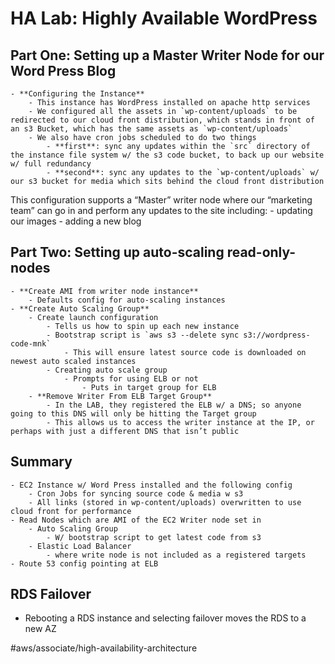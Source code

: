 # HA Lab: Highly Available WordPress

## Part One: Setting up a Master Writer Node for our Word Press Blog
	- **Configuring the Instance**
		- This instance has WordPress installed on apache http services
		- We configured all the assets in `wp-content/uploads` to be redirected to our cloud front distribution, which stands in front of an s3 Bucket, which has the same assets as `wp-content/uploads`
		- We also have cron jobs scheduled to do two things
			- **first**: sync any updates within the `src` directory of the instance file system w/ the s3 code bucket, to back up our website w/ full redundancy
			- **second**: sync any updates to the `wp-content/uploads` w/ our s3 bucket for media which sits behind the cloud front distribution
	
This configuration supports a “Master” writer node where our “marketing team” can go in and perform any updates to the site including:
	- updating our images
	- adding a new blog

## Part Two: Setting up auto-scaling read-only-nodes
	- **Create AMI from writer node instance**
		- Defaults config for auto-scaling instances
	- **Create Auto Scaling Group**
		- Create launch configuration
			- Tells us how to spin up each new instance
			- Bootstrap script is `aws s3 --delete sync s3://wordpress-code-mnk`
				- This will ensure latest source code is downloaded on newest auto scaled instances
			- Creating auto scale group
				- Prompts for using ELB or not
					- Puts in target group for ELB
		- **Remove Writer From ELB Target Group**
			- In the LAB, they registered the ELB w/ a DNS; so anyone going to this DNS will only be hitting the Target group
			- This allows us to access the writer instance at the IP, or perhaps with just a different DNS that isn’t public

## Summary
	- EC2 Instance w/ Word Press installed and the following config
		- Cron Jobs for syncing source code & media w s3
		- All links (stored in wp-content/uploads) overwritten to use cloud front for performance
	- Read Nodes which are AMI of the EC2 Writer node set in 
		- Auto Scaling Group
			- W/ bootstrap script to get latest code from s3
		- Elastic Load Balancer
			- where write node is not included as a registered targets
	- Route 53 config pointing at ELB

## RDS Failover
- Rebooting a RDS instance and selecting failover moves the RDS to a new AZ

#aws/associate/high-availability-architecture